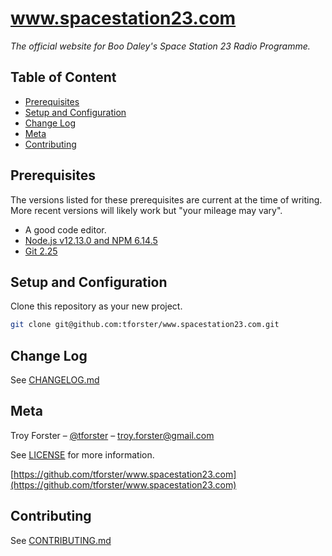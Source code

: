 # www.spacestation23.com <!-- omit in toc -->

_The official website for Boo Daley's Space Station 23 Radio Programme._

## Table of Content <!-- omit in toc -->

- [Prerequisites](#prerequisites)
- [Setup and Configuration](#setup-and-configuration)
- [Change Log](#change-log)
- [Meta](#meta)
- [Contributing](#contributing)

## Prerequisites

The versions listed for these prerequisites are current at the time of writing. More recent versions will likely work but "your mileage may vary".

- A good code editor.
- [Node.js v12.13.0 and NPM 6.14.5](https://nodejs.org/en/download/)
- [Git 2.25](https://git-scm.com/downloads)

## Setup and Configuration

Clone this repository as your new project.

```sh
git clone git@github.com:tforster/www.spacestation23.com.git
```

## Change Log

See [CHANGELOG.md](CHANGELOG.md)

## Meta

Troy Forster – [@tforster](https://twitter.com/tforster) – troy.forster@gmail.com

See [LICENSE](LICENSE.md) for more information.

[https://github.com/tforster/www.spacestation23.com](https://github.com/tforster/www.spacestation23.com)

## Contributing

See [CONTRIBUTING.md](CONTRIBUTING.md)
